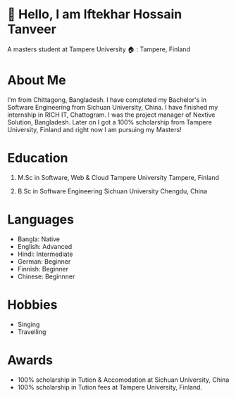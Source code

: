 # 👋 Hello, I am Iftekhar Hossain Tanveer
A masters student at Tampere University 
🏠 : Tampere, Finland 

# About Me 
I'm from Chittagong, Bangladesh. I have completed my Bachelor's in Software Engineering from Sichuan University, China. I have finished my internship in RICH IT, Chattogram. I was the project manager of Nextive Solution, Bangladesh. Later on I got a 100% scholarship from Tampere University, Finland and right now I am pursuing my Masters!

# Education 
1. M.Sc in Software, Web & Cloud
Tampere University 
Tampere, Finland

2. B.Sc in Software Engineering 
Sichuan University 
Chengdu, China 

# Languages 
- Bangla: Native 
- English: Advanced 
- Hindi: Intermediate 
- German: Beginner 
- Finnish: Beginner 
- Chinese: Beginnner 

# Hobbies 
- Singing 
- Travelling 

# Awards 
- 100% scholarship in Tution & Accomodation at Sichuan University, China 
- 100% scholarship in Tution fees at Tampere University, Finland. 


